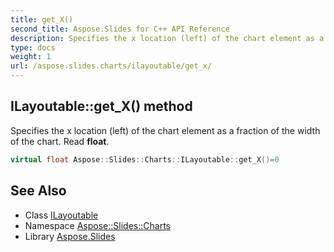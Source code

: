 ```yaml
---
title: get_X()
second_title: Aspose.Slides for C++ API Reference
description: Specifies the x location (left) of the chart element as a fraction of the width of the chart. Read float.
type: docs
weight: 1
url: /aspose.slides.charts/ilayoutable/get_x/
---
```

## ILayoutable::get_X() method


Specifies the x location (left) of the chart element as a fraction of the width of the chart. Read **float**.

```cpp
virtual float Aspose::Slides::Charts::ILayoutable::get_X()=0
```

## See Also

* Class [ILayoutable](../)
* Namespace [Aspose::Slides::Charts](../../)
* Library [Aspose.Slides](../../../)